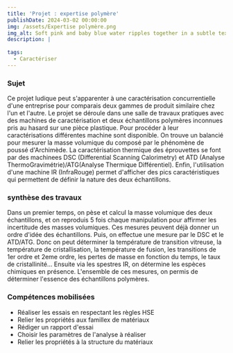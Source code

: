 ```yaml
---
title: 'Projet : expertise polymère'
publishDate: 2024-03-02 00:00:00
img: /assets/Expertise polymère.png
img_alt: Soft pink and baby blue water ripples together in a subtle texture.
description: |
  
tags:
  - Caractériser
---
```


### Sujet 

Ce projet ludique peut s'apparenter à une caractérisation concurrentielle d'une entreprise pour comparais deux gammes de produit similaire chez l'un et l'autre. Le projet se déroule dans une salle de travaux pratiques avec des machines de caractérisation et deux échantillons polymères inconnues pris au hasard sur une pièce plastique. Pour procéder à leur caractérisations différentes machine sont disponible. On trouve un balancié pour mesurer la masse volumique du composé par le phénomène de poussé d'Archimède. La caractérisation thermique des éprouvettes se font par des machinees DSC (Differential Scanning Calorimetry) et ATD (Analyse ThermoGravimétrie)/ATG(Analyse Thermique Différentiel). Enfin, l'utilisation d'une machine IR (InfraRouge) permet d'afficher des pics caractéristiques qui permettent de définir la nature des deux échantillons.

### synthèse des travaux 

Dans un premier temps, on pèse et calcul la masse volumique des deux échantillons, et on reproduis 5 fois chaque manipulation pour affirmer les incertitude des masses volumiques. Ces mesures peuvent déjà donner un ordre d'idée des échantillons. Puis, on effectue une mesure par le DSC et le ATD/ATG. Donc on peut déterminer la température de transition vitreuse, la température de cristallisation, la température de fusion, les transitions de 1er ordre et 2eme ordre, les pertes de masse en fonction du temps, le taux de cristallinité... Ensuite via les spestres IR, on détermine les espèces chimiques en présence. L'ensemble de ces mesures, on permis de déterminer l'essence des échantillons polymères.

### Compétences mobilisées

- Réaliser les essais en respectant les règles HSE
- Relier les propriétés aux famillex de matériaux
- Rédiger un rapport d'essai
- Choisir les paramètres de l'analyse à réaliser
- Relier les propriétés à la structure du matériaux

